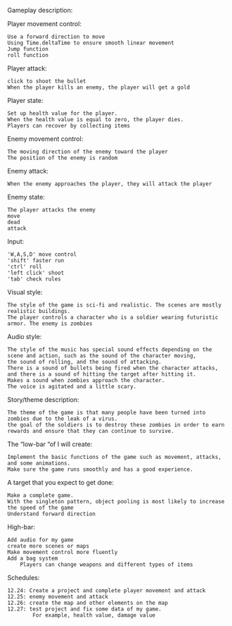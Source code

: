 Gameplay description:

Player movement control:
  
    Use a forward direction to move 
    Using Time.deltaTime to ensure smooth linear movement
    Jump function
    roll function
Player attack:

    click to shoot the bullet
    When the player kills an enemy, the player will get a gold

Player state:

    Set up health value for the player.
    When the health value is equal to zero, the player dies.
    Players can recover by collecting items

Enemy movement control:

    The moving direction of the enemy toward the player
    The position of the enemy is random
    
Enemy attack:

    When the enemy approaches the player, they will attack the player

Enemy state:

    The player attacks the enemy
    move
    dead
    attack
    
Input:

    'W,A,S,D' move control
    'shift' faster run
    'ctrl' roll
    'left click' shoot
    'tab' check rules

Visual style:

	The style of the game is sci-fi and realistic. The scenes are mostly realistic buildings. 
 	The player controls a character who is a soldier wearing futuristic armor. The enemy is zombies

Audio style:

	The style of the music has special sound effects depending on the scene and action, such as the sound of the character moving, 
 	the sound of rolling, and the sound of attacking. 
 	There is a sound of bullets being fired when the character attacks, and there is a sound of hitting the target after hitting it. 
  	Makes a sound when zombies approach the character.
   	The voice is agitated and a little scary.

Story/theme description:

	The theme of the game is that many people have been turned into zombies due to the leak of a virus.
 	the goal of the soldiers is to destroy these zombies in order to earn rewards and ensure that they can continue to survive.

The “low-bar “of I will create:

	Implement the basic functions of the game such as movement, attacks, and some animations. 
 	Make sure the game runs smoothly and has a good experience.

A target that you expect to get done:

	Make a complete game.
 	With the singleton pattern, object pooling is most likely to increase the speed of the game
  	Understand forward direction
   
 High-bar:

	Add audio for my game
 	create more scenes or maps
  	Make movement control more fluently
   	Add a bag system
    	Players can change weapons and different types of items

 Schedules:

 	12.24: Create a project and complete player movement and attack
  	12.25: enemy movement and attack
   	12.26: create the map and other elements on the map
    12.27: test project and fix some data of my game. 
     		For example, health value, damage value
 
      	
    
	
